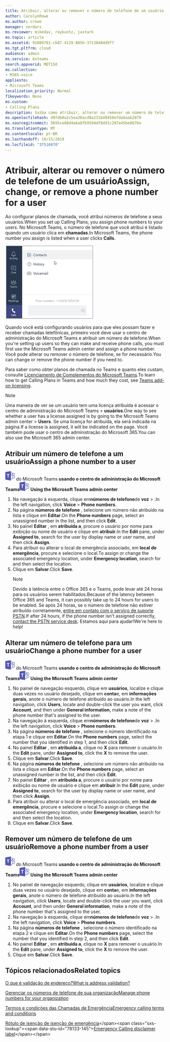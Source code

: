 ```yaml
---
title: Atribuir, alterar ou remover o número de telefone de um usuário
author: CarolynRowe
ms.author: crowe
manager: serdars
ms.reviewer: mikedav, roykuntz, jastark
ms.topic: article
ms.assetid: 91089761-cb87-4119-885b-3713840dd9f7
ms.tgt.pltfrm: cloud
audience: admin
ms.service: msteams
search.appverid: MET150
ms.collection:
- M365-voice
appliesto:
- Microsoft Teams
localization_priority: Normal
f1keywords: None
ms.custom:
- Calling Plans
description: Saiba como atribuir, alterar ou remover um número de telefone comercial para seus usuários de equipe para que empresas e clientes externos possam fazer chamadas.
ms.openlocfilehash: d9fdb0a2c5ea36acd0a231b49450efda8aab2979
ms.sourcegitcommit: 5695ce88d4a6a8fb9594df8dd1c207e45be067be
ms.translationtype: MT
ms.contentlocale: pt-BR
ms.lasthandoff: 10/15/2019
ms.locfileid: "37516870"
---
```

# <a name="assign-change-or-remove-a-phone-number-for-a-user"></a><span data-ttu-id="78133-103">Atribuir, alterar ou remover o número de telefone de um usuário</span><span class="sxs-lookup"><span data-stu-id="78133-103">Assign, change, or remove a phone number for a user</span></span>

<span data-ttu-id="78133-104">Ao configurar planos de chamada, você atribui números de telefone a seus usuários.</span><span class="sxs-lookup"><span data-stu-id="78133-104">When you set up Calling Plans, you assign phone numbers to your users.</span></span> <span data-ttu-id="78133-105">No Microsoft Teams, o número de telefone que você atribui é listado quando um usuário clica em **chamadas**.</span><span class="sxs-lookup"><span data-stu-id="78133-105">In Microsoft Teams, the phone number you assign is listed when a user clicks **Calls**.</span></span>

![Número de telefone do usuário exibido no Microsoft Teams.](media/teams-phone-number.png)

<span data-ttu-id="78133-107">Quando você está configurando usuários para que eles possam fazer e receber chamadas telefônicas, primeiro você deve usar o centro de administração do Microsoft Teams e atribuir um número de telefone.</span><span class="sxs-lookup"><span data-stu-id="78133-107">When you're setting up users so they can make and receive phone calls, you must first use the Microsoft Teams admin center and assign a phone number.</span></span> <span data-ttu-id="78133-108">Você pode alterar ou remover o número de telefone, se for necessário.</span><span class="sxs-lookup"><span data-stu-id="78133-108">You can change or remove the phone number if you need to.</span></span>
  
<span data-ttu-id="78133-109">Para saber como obter planos de chamada no Teams e quanto eles custam, consulte [Licenciamento de Complementos do Microsoft Teams](teams-add-on-licensing/microsoft-teams-add-on-licensing.md).</span><span class="sxs-lookup"><span data-stu-id="78133-109">To learn how to get Calling Plans in Teams and how much they cost, see [Teams add-on licensing](teams-add-on-licensing/microsoft-teams-add-on-licensing.md).</span></span>
  
> [!NOTE]
> <span data-ttu-id="78133-110">Uma maneira de ver se um usuário tem uma licença atribuída é acessar o centro de administração do Microsoft Teams > **usuários**.</span><span class="sxs-lookup"><span data-stu-id="78133-110">One way to see whether a user has a license assigned is by going to the Microsoft Teams admin center > **Users**.</span></span> <span data-ttu-id="78133-111">Se uma licença for atribuída, ela será indicada na página.</span><span class="sxs-lookup"><span data-stu-id="78133-111">If a license is assigned, it will be indicated on the page.</span></span>  <span data-ttu-id="78133-112">Você também pode usar o centro de administração do Microsoft 365.</span><span class="sxs-lookup"><span data-stu-id="78133-112">You can also use the Microsoft 365 admin center.</span></span>
  
## <a name="assign-a-phone-number-to-a-user"></a><span data-ttu-id="78133-113">Atribuir um número de telefone a um usuário</span><span class="sxs-lookup"><span data-stu-id="78133-113">Assign a phone number to a user</span></span>
 
<span data-ttu-id="78133-114">![Um ícone mostrando o logotipo](media/teams-logo-30x30.png) do Microsoft Teams **usando o centro de administração do Microsoft Teams**</span><span class="sxs-lookup"><span data-stu-id="78133-114">![An icon showing the Microsoft Teams logo](media/teams-logo-30x30.png) **Using the Microsoft Teams admin center**</span></span>
    
1. <span data-ttu-id="78133-115">Na navegação à esquerda, clique em**números de telefone**de **voz** > .</span><span class="sxs-lookup"><span data-stu-id="78133-115">In the left navigation, click **Voice** > **Phone numbers**.</span></span>
2. <span data-ttu-id="78133-116">Na página **números de telefone** , selecione um número não atribuído na lista e clique em **Editar**.</span><span class="sxs-lookup"><span data-stu-id="78133-116">On the **Phone numbers** page, select an unassigned number in the list, and then click **Edit**.</span></span>  
3. <span data-ttu-id="78133-117">No painel **Editar** , em **atribuída a**, procure o usuário por nome para exibição ou nome de usuário e clique em **atribuir**.</span><span class="sxs-lookup"><span data-stu-id="78133-117">In the **Edit** pane, under **Assigned to**, search for the user by display name or user name, and then click **Assign**.</span></span>
4. <span data-ttu-id="78133-118">Para atribuir ou alterar o local de emergência associado, em **local de emergência**, procure e selecione o local.</span><span class="sxs-lookup"><span data-stu-id="78133-118">To assign or change the associated emergency location, under **Emergency location**, search for and then select the location.</span></span>
6. <span data-ttu-id="78133-119">Clique em **Salvar**.</span><span class="sxs-lookup"><span data-stu-id="78133-119">Click **Save**.</span></span>
    > [!NOTE]
    > <span data-ttu-id="78133-120">Devido à latência entre o Office 365 e o Teams, pode levar até 24 horas para os usuários serem habilitados.</span><span class="sxs-lookup"><span data-stu-id="78133-120">Because of the latency between Office 365 and Teams, it can possibly take up to 24 hours for users to be enabled.</span></span> <span data-ttu-id="78133-121">Se após 24 horas, se o número de telefone não estiver atribuído corretamente, [entre em contato com o serviço de suporte PSTN](manage-phone-numbers-for-your-organization/contact-pstn-service-desk.md).</span><span class="sxs-lookup"><span data-stu-id="78133-121">If after 24 hours, if the phone number isn't assigned correctly, [contact the PSTN service desk](manage-phone-numbers-for-your-organization/contact-pstn-service-desk.md).</span></span> <span data-ttu-id="78133-122">Estamos aqui para ajudar!</span><span class="sxs-lookup"><span data-stu-id="78133-122">We're here to help!</span></span>
  
## <a name="change-a-phone-number-for-a-user"></a><span data-ttu-id="78133-123">Alterar um número de telefone para um usuário</span><span class="sxs-lookup"><span data-stu-id="78133-123">Change a phone number for a user</span></span>
 
<span data-ttu-id="78133-124">![Um ícone mostrando o logotipo](media/teams-logo-30x30.png) do Microsoft Teams **usando o centro de administração do Microsoft Teams**</span><span class="sxs-lookup"><span data-stu-id="78133-124">![An icon showing the Microsoft Teams logo](media/teams-logo-30x30.png) **Using the Microsoft Teams admin center**</span></span>
    
1. <span data-ttu-id="78133-125">No painel de navegação esquerdo, clique em **usuários**, localize e clique duas vezes no usuário desejado, clique em **conta**e, em **informações gerais**, anote o número de telefone atribuído ao usuário.</span><span class="sxs-lookup"><span data-stu-id="78133-125">In the left navigation, click **Users**, locate and double-click the user you want, click **Account**, and then under **General information**, make a note of the phone number that's assigned to the user.</span></span>
2. <span data-ttu-id="78133-126">Na navegação à esquerda, clique em**números de telefone**de **voz** > .</span><span class="sxs-lookup"><span data-stu-id="78133-126">In the left navigation, click **Voice** > **Phone numbers**.</span></span>
3. <span data-ttu-id="78133-127">Na página **números de telefone** , selecione o número identificado na etapa 1 e clique em **Editar**.</span><span class="sxs-lookup"><span data-stu-id="78133-127">On the **Phone numbers** page, select the number that you identified in step 1, and then click **Edit**.</span></span>  
4. <span data-ttu-id="78133-128">No painel **Editar** , em **atribuída a**, clique no **X** para remover o usuário.</span><span class="sxs-lookup"><span data-stu-id="78133-128">In the **Edit** pane, under **Assigned to**, click the **X** to remove the user.</span></span>
5. <span data-ttu-id="78133-129">Clique em **Salvar**.</span><span class="sxs-lookup"><span data-stu-id="78133-129">Click **Save**.</span></span>
6. <span data-ttu-id="78133-130">Na página **números de telefone** , selecione um número não atribuído na lista e clique em **Editar**.</span><span class="sxs-lookup"><span data-stu-id="78133-130">On the **Phone numbers** page, select an unassigned number in the list, and then click **Edit**.</span></span>  
7. <span data-ttu-id="78133-131">No painel **Editar** , em **atribuída a**, procure o usuário por nome para exibição ou nome de usuário e clique em **atribuir**.</span><span class="sxs-lookup"><span data-stu-id="78133-131">In the **Edit** pane, under **Assigned to**, search for the user by display name or user name, and then click **Assign**.</span></span>
8. <span data-ttu-id="78133-132">Para atribuir ou alterar o local de emergência associado, em **local de emergência**, procure e selecione o local.</span><span class="sxs-lookup"><span data-stu-id="78133-132">To assign or change the associated emergency location, under **Emergency location**, search for and then select the location.</span></span>
9. <span data-ttu-id="78133-133">Clique em **Salvar**.</span><span class="sxs-lookup"><span data-stu-id="78133-133">Click **Save**.</span></span>

## <a name="remove-a-phone-number-from-a-user"></a><span data-ttu-id="78133-134">Remover um número de telefone de um usuário</span><span class="sxs-lookup"><span data-stu-id="78133-134">Remove a phone number from a user</span></span>
 
<span data-ttu-id="78133-135">![Um ícone mostrando o logotipo](media/teams-logo-30x30.png) do Microsoft Teams **usando o centro de administração do Microsoft Teams**</span><span class="sxs-lookup"><span data-stu-id="78133-135">![An icon showing the Microsoft Teams logo](media/teams-logo-30x30.png) **Using the Microsoft Teams admin center**</span></span>

1. <span data-ttu-id="78133-136">No painel de navegação esquerdo, clique em **usuários**, localize e clique duas vezes no usuário desejado, clique em **conta**e, em **informações gerais**, anote o número de telefone atribuído ao usuário.</span><span class="sxs-lookup"><span data-stu-id="78133-136">In the left navigation, click **Users**, locate and double-click the user you want, click **Account**, and then under **General information**, make a note of the phone number that's assigned to the user.</span></span>
2. <span data-ttu-id="78133-137">Na navegação à esquerda, clique em**números de telefone**de **voz** > .</span><span class="sxs-lookup"><span data-stu-id="78133-137">In the left navigation, click **Voice** > **Phone numbers**.</span></span>
3. <span data-ttu-id="78133-138">Na página **números de telefone** , selecione o número identificado na etapa 2 e clique em **Editar**.</span><span class="sxs-lookup"><span data-stu-id="78133-138">On the **Phone numbers** page, select the number that you identified in step 2, and then click **Edit**.</span></span>  
4. <span data-ttu-id="78133-139">No painel **Editar** , em **atribuída a**, clique no **X** para remover o usuário.</span><span class="sxs-lookup"><span data-stu-id="78133-139">In the **Edit** pane, under **Assigned to**, click the **X** to remove the user.</span></span>
5. <span data-ttu-id="78133-140">Clique em **Salvar**.</span><span class="sxs-lookup"><span data-stu-id="78133-140">Click **Save**.</span></span>
    
## <a name="related-topics"></a><span data-ttu-id="78133-141">Tópicos relacionados</span><span class="sxs-lookup"><span data-stu-id="78133-141">Related topics</span></span>

[<span data-ttu-id="78133-142">O que é validação de endereço?</span><span class="sxs-lookup"><span data-stu-id="78133-142">What is address validation?</span></span>](/skypeforbusiness/what-are-calling-plans-in-office-365/what-is-address-validation)

[<span data-ttu-id="78133-143">Gerenciar os números de telefone de sua organização</span><span class="sxs-lookup"><span data-stu-id="78133-143">Manage phone numbers for your organization</span></span>](/microsoftteams/manage-phone-numbers-for-your-organization)

[<span data-ttu-id="78133-144">Termos e condições das Chamadas de Emergência</span><span class="sxs-lookup"><span data-stu-id="78133-144">Emergency calling terms and conditions</span></span>](/microsoftteams/emergency-calling-terms-and-conditions)

<span data-ttu-id="78133-145">[Rótulo de isenção de isenção de emergência](https://github.com/MicrosoftDocs/OfficeDocs-SkypeForBusiness/blob/live/Teams/downloads/emergency-calling/emergency-calling-label-(en-us)-(v.1.0).zip?raw=true)</span><span class="sxs-lookup"><span data-stu-id="78133-145">[Emergency Calling disclaimer label](https://github.com/MicrosoftDocs/OfficeDocs-SkypeForBusiness/blob/live/Teams/downloads/emergency-calling/emergency-calling-label-(en-us)-(v.1.0).zip?raw=true)</span></span>